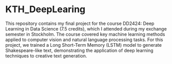 # KTH_DeepLearing

This repository contains my final project for the course DD2424: Deep Learning in Data Science (7.5 credits), which I attended during my exchange semester in Stockholm. The course covered key machine learning methods applied to computer vision and natural language processing tasks. For this project, we trained a Long Short-Term Memory (LSTM) model to generate Shakespeare-like text, demonstrating the application of deep learning techniques to creative text generation.
